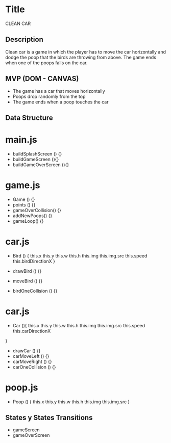# Title

CLEAN CAR

## Description

Clean car is a game in which the player has to move the car horizontally and dodge the poop that the birds are throwing from above.
The game ends when one of the poops falls on the car.

## MVP (DOM - CANVAS)

- The game has a car that moves horizontally
- Poops drop randomly from the top
- The game ends when a poop touches the car

## Data Structure

# main.js

- buildSplashScreen () {}
- buildGameScreen (){} 
- buildGameOverScreen (){} 


# game.js
- Game () {}
- points () {}
- gameOverCollision() {}
- addNewPoops() {}
- gameLoop() {}

# car.js
- Bird () {
    this.x
    this.y
    this.w
    this.h
    this.img
    this.img.src
    this.speed
    this.birdDirectionX
}

- drawBird () {}
- moveBird () {}
- birdOneCollision () {}

# car.js 
- Car (){
    this.x
    this.y
    this.w
    this.h
    this.img
    this.img.src
    this.speed
    this.carDirectionX

}
-  drawCar () {}
-  carMoveLeft () {}
-  carMoveRight () {}
-  carOneCollision () {}

# poop.js
- Poop () {
    this.x
    this.y
    this.w
    this.h
    this.img
    this.img.src
}


## States y States Transitions

- gameScreen
- gameOverScreen





